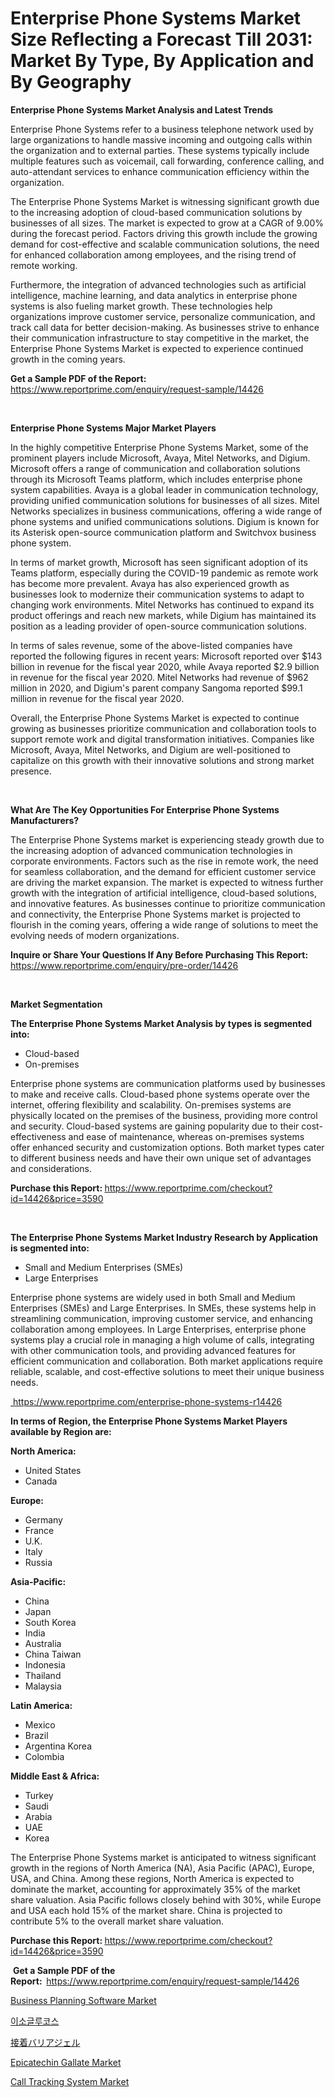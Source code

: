 <p><h1>Enterprise Phone Systems Market Size Reflecting a Forecast Till 2031: Market By Type, By Application and By Geography</h1></p><p><strong>Enterprise Phone Systems Market Analysis and Latest Trends</strong></p>
<p><p>Enterprise Phone Systems refer to a business telephone network used by large organizations to handle massive incoming and outgoing calls within the organization and to external parties. These systems typically include multiple features such as voicemail, call forwarding, conference calling, and auto-attendant services to enhance communication efficiency within the organization.</p><p>The Enterprise Phone Systems Market is witnessing significant growth due to the increasing adoption of cloud-based communication solutions by businesses of all sizes. The market is expected to grow at a CAGR of 9.00% during the forecast period. Factors driving this growth include the growing demand for cost-effective and scalable communication solutions, the need for enhanced collaboration among employees, and the rising trend of remote working.</p><p>Furthermore, the integration of advanced technologies such as artificial intelligence, machine learning, and data analytics in enterprise phone systems is also fueling market growth. These technologies help organizations improve customer service, personalize communication, and track call data for better decision-making. As businesses strive to enhance their communication infrastructure to stay competitive in the market, the Enterprise Phone Systems Market is expected to experience continued growth in the coming years.</p></p>
<p><strong>Get a Sample PDF of the Report:&nbsp;</strong> <a href="https://www.reportprime.com/enquiry/request-sample/14426">https://www.reportprime.com/enquiry/request-sample/14426</a></p>
<p>&nbsp;</p>
<p><strong>Enterprise Phone Systems Major Market Players</strong></p>
<p><p>In the highly competitive Enterprise Phone Systems Market, some of the prominent players include Microsoft, Avaya, Mitel Networks, and Digium. Microsoft offers a range of communication and collaboration solutions through its Microsoft Teams platform, which includes enterprise phone system capabilities. Avaya is a global leader in communication technology, providing unified communication solutions for businesses of all sizes. Mitel Networks specializes in business communications, offering a wide range of phone systems and unified communications solutions. Digium is known for its Asterisk open-source communication platform and Switchvox business phone system.</p><p>In terms of market growth, Microsoft has seen significant adoption of its Teams platform, especially during the COVID-19 pandemic as remote work has become more prevalent. Avaya has also experienced growth as businesses look to modernize their communication systems to adapt to changing work environments. Mitel Networks has continued to expand its product offerings and reach new markets, while Digium has maintained its position as a leading provider of open-source communication solutions.</p><p>In terms of sales revenue, some of the above-listed companies have reported the following figures in recent years: Microsoft reported over $143 billion in revenue for the fiscal year 2020, while Avaya reported $2.9 billion in revenue for the fiscal year 2020. Mitel Networks had revenue of $962 million in 2020, and Digium's parent company Sangoma reported $99.1 million in revenue for the fiscal year 2020.</p><p>Overall, the Enterprise Phone Systems Market is expected to continue growing as businesses prioritize communication and collaboration tools to support remote work and digital transformation initiatives. Companies like Microsoft, Avaya, Mitel Networks, and Digium are well-positioned to capitalize on this growth with their innovative solutions and strong market presence.</p></p>
<p>&nbsp;</p>
<p><strong>What Are The Key Opportunities For Enterprise Phone Systems Manufacturers?</strong></p>
<p><p>The Enterprise Phone Systems market is experiencing steady growth due to the increasing adoption of advanced communication technologies in corporate environments. Factors such as the rise in remote work, the need for seamless collaboration, and the demand for efficient customer service are driving the market expansion. The market is expected to witness further growth with the integration of artificial intelligence, cloud-based solutions, and innovative features. As businesses continue to prioritize communication and connectivity, the Enterprise Phone Systems market is projected to flourish in the coming years, offering a wide range of solutions to meet the evolving needs of modern organizations.</p></p>
<p><strong>Inquire or Share Your Questions If Any Before Purchasing This Report:</strong> <a href="https://www.reportprime.com/enquiry/pre-order/14426">https://www.reportprime.com/enquiry/pre-order/14426</a></p>
<p>&nbsp;</p>
<p><strong>Market Segmentation</strong></p>
<p><strong>The Enterprise Phone Systems Market Analysis by types is segmented into:</strong></p>
<p><ul><li>Cloud-based</li><li>On-premises</li></ul></p>
<p><p>Enterprise phone systems are communication platforms used by businesses to make and receive calls. Cloud-based phone systems operate over the internet, offering flexibility and scalability. On-premises systems are physically located on the premises of the business, providing more control and security. Cloud-based systems are gaining popularity due to their cost-effectiveness and ease of maintenance, whereas on-premises systems offer enhanced security and customization options. Both market types cater to different business needs and have their own unique set of advantages and considerations.</p></p>
<p><strong>Purchase this Report:&nbsp;</strong><a href="https://www.reportprime.com/checkout?id=14426&price=3590">https://www.reportprime.com/checkout?id=14426&price=3590</a></p>
<p>&nbsp;</p>
<p><strong>The Enterprise Phone Systems Market Industry Research by Application is segmented into:</strong></p>
<p><ul><li>Small and Medium Enterprises (SMEs)</li><li>Large Enterprises</li></ul></p>
<p><p>Enterprise phone systems are widely used in both Small and Medium Enterprises (SMEs) and Large Enterprises. In SMEs, these systems help in streamlining communication, improving customer service, and enhancing collaboration among employees. In Large Enterprises, enterprise phone systems play a crucial role in managing a high volume of calls, integrating with other communication tools, and providing advanced features for efficient communication and collaboration. Both market applications require reliable, scalable, and cost-effective solutions to meet their unique business needs.</p></p>
<p><a href="https://www.reportprime.com/enterprise-phone-systems-r14426">&nbsp;https://www.reportprime.com/enterprise-phone-systems-r14426</a></p>
<p><strong>In terms of Region, the Enterprise Phone Systems Market Players available by Region are:</strong></p>
<p>
    <p> <strong> North America: </strong>
        <ul>
            <li>United States</li>
            <li>Canada</li>
        </ul>
        </p> 
    <p> <strong> Europe: </strong>
        <ul>
            <li>Germany</li>
            <li>France</li>
            <li>U.K.</li>
            <li>Italy</li>
            <li>Russia</li>
        </ul>
        </p> 
    <p> <strong> Asia-Pacific: </strong>
        <ul>
            <li>China</li>
            <li>Japan</li>
            <li>South Korea</li>
            <li>India</li>
            <li>Australia</li>
            <li>China Taiwan</li>
            <li>Indonesia</li>
            <li>Thailand</li>
            <li>Malaysia</li>
        </ul>
        </p> 
    <p> <strong> Latin America: </strong>
        <ul>
            <li>Mexico</li>
            <li>Brazil</li>
            <li>Argentina Korea</li>
            <li>Colombia</li>
        </ul>
        </p> 
    <p> <strong> Middle East & Africa: </strong>
        <ul>
            <li>Turkey</li>
            <li>Saudi</li>
            <li>Arabia</li>
            <li>UAE</li>
            <li>Korea</li>
        </ul>
    </p>
    </p>
<p><p>The Enterprise Phone Systems market is anticipated to witness significant growth in the regions of North America (NA), Asia Pacific (APAC), Europe, USA, and China. Among these regions, North America is expected to dominate the market, accounting for approximately 35% of the market share valuation. Asia Pacific follows closely behind with 30%, while Europe and USA each hold 15% of the market share. China is projected to contribute 5% to the overall market share valuation.</p></p>
<p><strong>Purchase this Report: </strong><a href="https://www.reportprime.com/checkout?id=14426&price=3590">https://www.reportprime.com/checkout?id=14426&price=3590</a></p>
<p>&nbsp;<strong>Get a Sample PDF of the Report:&nbsp;&nbsp;</strong><a href="https://www.reportprime.com/enquiry/request-sample/14426">https://www.reportprime.com/enquiry/request-sample/14426</a></p>
<p><strong></strong></p>
<p><p><a href="https://github.com/irfadac/Market-Research-Report-List-2/blob/main/business-planning-software-market.md">Business Planning Software Market</a></p><p><a href="https://github.com/lkwggful07722/Market-Research-Report-List-1/blob/main/810166523109.md">이소글루코스</a></p><p><a href="https://github.com/mathieurico66/Market-Research-Report-List-1/blob/main/263093225352.md">接着バリアジェル</a></p><p><a href="https://issuu.com/reportprime-2/docs/epicatechin-gallate-market-size-2030.pptx">Epicatechin Gallate Market</a></p><p><a href="https://github.com/myacatherineblakecaczo9vcsw/Market-Research-Report-List-2/blob/main/call-tracking-system-market.md">Call Tracking System Market</a></p></p>